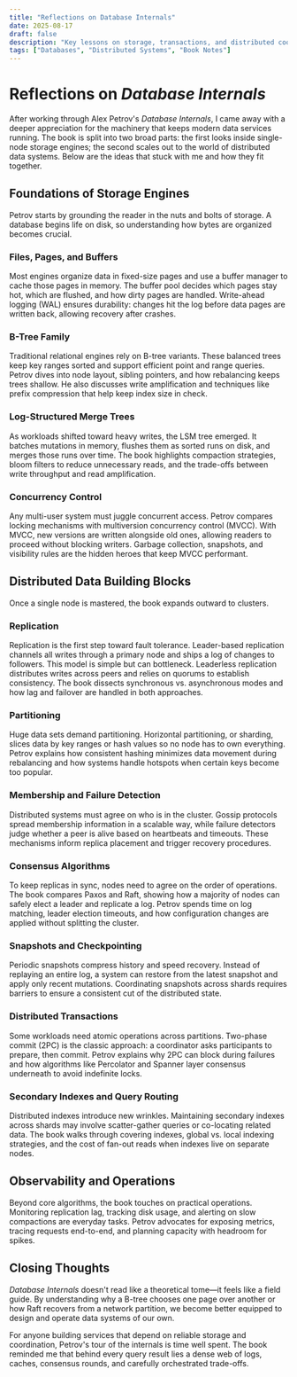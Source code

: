 ```yaml
---
title: "Reflections on Database Internals"
date: 2025-08-17
draft: false
description: "Key lessons on storage, transactions, and distributed coordination inspired by Alex Petrov's book."
tags: ["Databases", "Distributed Systems", "Book Notes"]
---
```


# Reflections on *Database Internals*

After working through Alex Petrov's *Database Internals*, I came away with a deeper appreciation for the machinery that keeps modern data services running. The book is split into two broad parts: the first looks inside single-node storage engines; the second scales out to the world of distributed data systems. Below are the ideas that stuck with me and how they fit together.

## Foundations of Storage Engines

Petrov starts by grounding the reader in the nuts and bolts of storage. A database begins life on disk, so understanding how bytes are organized becomes crucial.

### Files, Pages, and Buffers

Most engines organize data in fixed-size pages and use a buffer manager to cache those pages in memory. The buffer pool decides which pages stay hot, which are flushed, and how dirty pages are handled. Write-ahead logging (WAL) ensures durability: changes hit the log before data pages are written back, allowing recovery after crashes.

### B-Tree Family

Traditional relational engines rely on B-tree variants. These balanced trees keep key ranges sorted and support efficient point and range queries. Petrov dives into node layout, sibling pointers, and how rebalancing keeps trees shallow. He also discusses write amplification and techniques like prefix compression that help keep index size in check.

### Log-Structured Merge Trees

As workloads shifted toward heavy writes, the LSM tree emerged. It batches mutations in memory, flushes them as sorted runs on disk, and merges those runs over time. The book highlights compaction strategies, bloom filters to reduce unnecessary reads, and the trade-offs between write throughput and read amplification.

### Concurrency Control

Any multi-user system must juggle concurrent access. Petrov compares locking mechanisms with multiversion concurrency control (MVCC). With MVCC, new versions are written alongside old ones, allowing readers to proceed without blocking writers. Garbage collection, snapshots, and visibility rules are the hidden heroes that keep MVCC performant.

## Distributed Data Building Blocks

Once a single node is mastered, the book expands outward to clusters.

### Replication

Replication is the first step toward fault tolerance. Leader-based replication channels all writes through a primary node and ships a log of changes to followers. This model is simple but can bottleneck. Leaderless replication distributes writes across peers and relies on quorums to establish consistency. The book dissects synchronous vs. asynchronous modes and how lag and failover are handled in both approaches.

### Partitioning

Huge data sets demand partitioning. Horizontal partitioning, or sharding, slices data by key ranges or hash values so no node has to own everything. Petrov explains how consistent hashing minimizes data movement during rebalancing and how systems handle hotspots when certain keys become too popular.

### Membership and Failure Detection

Distributed systems must agree on who is in the cluster. Gossip protocols spread membership information in a scalable way, while failure detectors judge whether a peer is alive based on heartbeats and timeouts. These mechanisms inform replica placement and trigger recovery procedures.

### Consensus Algorithms

To keep replicas in sync, nodes need to agree on the order of operations. The book compares Paxos and Raft, showing how a majority of nodes can safely elect a leader and replicate a log. Petrov spends time on log matching, leader election timeouts, and how configuration changes are applied without splitting the cluster.

### Snapshots and Checkpointing

Periodic snapshots compress history and speed recovery. Instead of replaying an entire log, a system can restore from the latest snapshot and apply only recent mutations. Coordinating snapshots across shards requires barriers to ensure a consistent cut of the distributed state.

### Distributed Transactions

Some workloads need atomic operations across partitions. Two-phase commit (2PC) is the classic approach: a coordinator asks participants to prepare, then commit. Petrov explains why 2PC can block during failures and how algorithms like Percolator and Spanner layer consensus underneath to avoid indefinite locks.

### Secondary Indexes and Query Routing

Distributed indexes introduce new wrinkles. Maintaining secondary indexes across shards may involve scatter-gather queries or co-locating related data. The book walks through covering indexes, global vs. local indexing strategies, and the cost of fan-out reads when indexes live on separate nodes.

## Observability and Operations

Beyond core algorithms, the book touches on practical operations. Monitoring replication lag, tracking disk usage, and alerting on slow compactions are everyday tasks. Petrov advocates for exposing metrics, tracing requests end-to-end, and planning capacity with headroom for spikes.

## Closing Thoughts

*Database Internals* doesn't read like a theoretical tome—it feels like a field guide. By understanding why a B-tree chooses one page over another or how Raft recovers from a network partition, we become better equipped to design and operate data systems of our own.

For anyone building services that depend on reliable storage and coordination, Petrov's tour of the internals is time well spent. The book reminded me that behind every query result lies a dense web of logs, caches, consensus rounds, and carefully orchestrated trade-offs.


